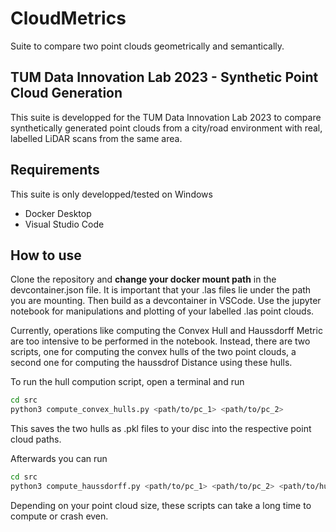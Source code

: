 # CloudMetrics
Suite to compare two point clouds geometrically and semantically.

## TUM Data Innovation Lab 2023 - Synthetic Point Cloud Generation
This suite is developped for the TUM Data Innovation Lab 2023 to compare synthetically generated point clouds from a city/road environment with real, labelled LiDAR scans from the same area.

## Requirements
This suite is only developped/tested on Windows
- Docker Desktop
- Visual Studio Code

## How to use
Clone the repository and **change your docker mount path** in the devcontainer.json file. It is important that your .las files lie under the path you are mounting. Then build as a devcontainer in VSCode. Use the jupyter notebook for manipulations and plotting of your labelled .las point clouds.

Currently, operations like computing the Convex Hull and Haussdorff Metric are too intensive to be performed in the notebook. Instead, there are two scripts, one for computing the convex hulls of the two point clouds, a second one for computing the haussdrof Distance using these hulls.

To run the hull compution script, open a terminal and run
```bash
cd src
python3 compute_convex_hulls.py <path/to/pc_1> <path/to/pc_2>
```
This saves the two hulls as .pkl files to your disc into the respective point cloud paths.

Afterwards you can run
```bash
cd src
python3 compute_haussdorff.py <path/to/pc_1> <path/to/pc_2> <path/to/hull_1> <path/to/hull_2> 
```
Depending on your point cloud size, these scripts can take a long time to compute or crash even.
